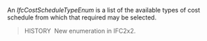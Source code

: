 ﻿An _IfcCostScheduleTypeEnum_ is a list of the available types of cost schedule from which that required may be selected.

> HISTORY&nbsp; New enumeration in IFC2x2.

